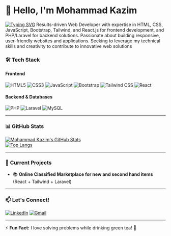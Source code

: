 # 👋 Hello, I'm Mohammad Kazim  
[![Typing SVG](https://readme-typing-svg.herokuapp.com?font=Fira+Code&pause=1000&color=00F72D&width=435&lines=Full-Stack+Web+Developer;Open-Source+Enthusiast;Always+Learning+%F0%9F%93%9A)](https://git.io/typing-svg)
Results-driven Web Developer with expertise in HTML, CSS, JavaScript,
Bootstrap, Tailwind, and React.js for frontend development, and
PHP/Laravel for backend solutions. Passionate about building
responsive, user-friendly websites and applications. Seeking to
leverage my technical skills and creativity to contribute to innovative
web solutions

### 🛠️ **Tech Stack**  

#### **Frontend**  
![HTML5](https://img.shields.io/badge/HTML5-E34F26?style=for-the-badge&logo=html5&logoColor=white)
![CSS3](https://img.shields.io/badge/CSS3-1572B6?style=for-the-badge&logo=css3&logoColor=white)
![JavaScript](https://img.shields.io/badge/JavaScript-F7DF1E?style=for-the-badge&logo=javascript&logoColor=black)
![Bootstrap](https://img.shields.io/badge/Bootstrap-7952B3?style=for-the-badge&logo=bootstrap&logoColor=white)
![Tailwind CSS](https://img.shields.io/badge/Tailwind_CSS-06B6D4?style=for-the-badge&logo=tailwind-css&logoColor=white)
![React](https://img.shields.io/badge/React-61DAFB?style=for-the-badge&logo=react&logoColor=black)  

#### **Backend & Databases**  
![PHP](https://img.shields.io/badge/PHP-777BB4?style=for-the-badge&logo=php&logoColor=white)
![Laravel](https://img.shields.io/badge/Laravel-FF2D20?style=for-the-badge&logo=laravel&logoColor=white)
![MySQL](https://img.shields.io/badge/MySQL-4479A1?style=for-the-badge&logo=mysql&logoColor=white)  

---

### 📊 **GitHub Stats**  
[![Mohammad Kazim's GitHub Stats](https://github-readme-stats.vercel.app/api?username=yourusername&show_icons=true&theme=radical&hide_border=true)](https://github.com/yourusername)  
[![Top Langs](https://github-readme-stats.vercel.app/api/top-langs/?username=yourusername&layout=compact&theme=radical&hide_border=true)](https://github.com/yourusername)  

---

### 🚀 **Current Projects**  
- 📚 **Online Classified Marketplace for new and second hand items** (React + Tailwind + Laravel)  

---

### 📫 **Let's Connect!**  
[![LinkedIn](https://img.shields.io/badge/LinkedIn-0077B5?style=for-the-badge&logo=linkedin&logoColor=white)](https://www.linkedin.com/in/mohammad-kazim-amiri-111210323)
[![Gmail](https://img.shields.io/badge/Gmail-D14836?style=for-the-badge&logo=gmail&logoColor=white)](mohmmad.kazimamiri2001@gmail.com)  

---

⚡ **Fun Fact:** I love solving problems while drinking green tea! 🍵  
